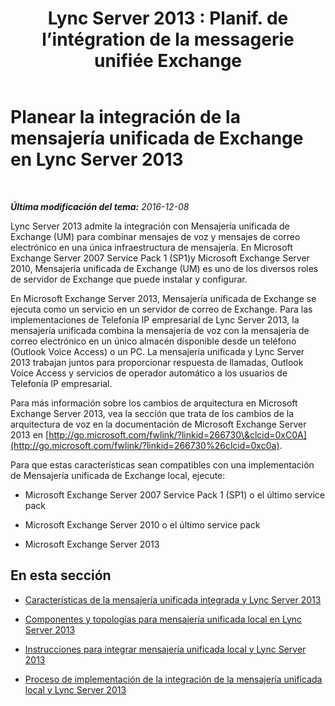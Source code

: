 ﻿---
title: "Lync Server 2013 : Planif. de l’intégration de la messagerie unifiée Exchange"
TOCTitle: Planear la integración de la mensajería unificada de Exchange
ms:assetid: e7c63a71-2d99-4aa9-b649-36c1a431bdf1
ms:mtpsurl: https://technet.microsoft.com/es-es/library/Gg399031(v=OCS.15)
ms:contentKeyID: 48277013
ms.date: 01/07/2017
mtps_version: v=OCS.15
ms.translationtype: HT
---

# Planear la integración de la mensajería unificada de Exchange en Lync Server 2013

 

_**Última modificación del tema:** 2016-12-08_

Lync Server 2013 admite la integración con Mensajería unificada de Exchange (UM) para combinar mensajes de voz y mensajes de correo electrónico en una única infraestructura de mensajería. En Microsoft Exchange Server 2007 Service Pack 1 (SP1)y Microsoft Exchange Server 2010, Mensajería unificada de Exchange (UM) es uno de los diversos roles de servidor de Exchange que puede instalar y configurar.

En Microsoft Exchange Server 2013, Mensajería unificada de Exchange se ejecuta como un servicio en un servidor de correo de Exchange. Para las implementaciones de Telefonía IP empresarial de Lync Server 2013, la mensajería unificada combina la mensajería de voz con la mensajería de correo electrónico en un único almacén disponible desde un teléfono (Outlook Voice Access) o un PC. La mensajería unificada y Lync Server 2013 trabajan juntos para proporcionar respuesta de llamadas, Outlook Voice Access y servicios de operador automático a los usuarios de Telefonía IP empresarial.

Para más información sobre los cambios de arquitectura en Microsoft Exchange Server 2013, vea la sección que trata de los cambios de la arquitectura de voz en la documentación de Microsoft Exchange Server 2013 en [http://go.microsoft.com/fwlink/?linkid=266730\&clcid=0xC0A](http://go.microsoft.com/fwlink/?linkid=266730%26clcid=0xc0a).

Para que estas características sean compatibles con una implementación de Mensajería unificada de Exchange local, ejecute:

  - Microsoft Exchange Server 2007 Service Pack 1 (SP1) o el último service pack

  - Microsoft Exchange Server 2010 o el último service pack

  - Microsoft Exchange Server 2013

## En esta sección

  - [Características de la mensajería unificada integrada y Lync Server 2013](lync-server-2013-features-of-integrated-unified-messaging.md)

  - [Componentes y topologías para mensajería unificada local en Lync Server 2013](lync-server-2013-components-and-topologies-for-on-premises-unified-messaging.md)

  - [Instrucciones para integrar mensajería unificada local y Lync Server 2013](lync-server-2013-guidelines-for-integrating-on-premises-unified-messaging.md)

  - [Proceso de implementación de la integración de la mensajería unificada local y Lync Server 2013](lync-server-2013-deployment-process-for-integrating-on-premises-unified-messaging.md)


